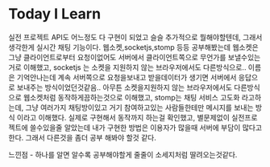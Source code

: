 # Today I Learn

실전 프로젝트 API도 어느정도 다 구현이 되었고 슬슬 추가적으로 뭘해야할텐데, 그래서 생각한게 실시간 채팅 기능이다.
웹소켓,socketjs,stomp 등등 공부해봤는데 웹소켓은 그냥 클라이언트로부터 요청이없어도 서버에서 클라이언트쪽으로 무언가를 보낼수있는거로 이해했고,
 socketjs 는 소켓을 지원하지 않는 브라우저에서도 다른방식으로.. 이름은 기억안나는데 계속 서버쪽으로 요청을보내고 받을데이터가 생기면 서버에서 응답으로 보내주는 방식이었던것같음..
아무튼 소켓을지원하지 않는 브라우저에서도 다른방식으로 웹소켓처럼 동작하게끔하는것으로 이해했고, stomp는 채팅 서비스 고도화 라고하는데,
그냥 여러가지 채팅방이있고 거기 참여하고있는 사람들한테만 메시지를 보내는 방식 이라고 이해했다.
실제로 구현해서 동작까지 하는걸 확인했고, 별문제없이 실전프로젝트에 쓸수있을줄 알았는데 내가 구현한 방법은 이용자가 많을때 서버에 부담이 많다고한다.
그래서 다른것을 좀더 공부 해봐야 할것 같다.

느낀점 - 하나를 알면 알수록 공부해야할게 줄줄이 소세지처럼 딸려오는것같다.